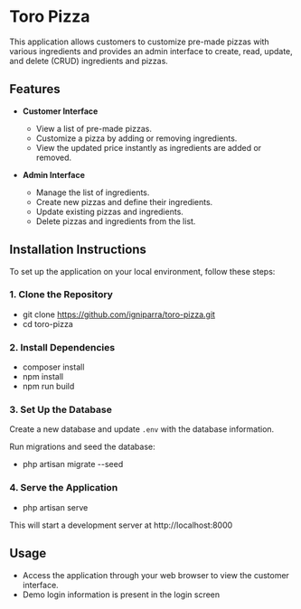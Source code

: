 # Toro Pizza

This application allows customers to customize pre-made pizzas with various ingredients and provides an admin interface to create, read, update, and delete (CRUD) ingredients and pizzas.

## Features

- **Customer Interface**
  - View a list of pre-made pizzas.
  - Customize a pizza by adding or removing ingredients.
  - View the updated price instantly as ingredients are added or removed.

- **Admin Interface**
  - Manage the list of ingredients.
  - Create new pizzas and define their ingredients.
  - Update existing pizzas and ingredients.
  - Delete pizzas and ingredients from the list.

## Installation Instructions

To set up the application on your local environment, follow these steps:

### 1. Clone the Repository
- git clone https://github.com/igniparra/toro-pizza.git
- cd toro-pizza

### 2. Install Dependencies
- composer install
- npm install
- npm run build

### 3. Set Up the Database
Create a new database and update `.env` with the database information.

Run migrations and seed the database:
- php artisan migrate --seed

### 4. Serve the Application
- php artisan serve

This will start a development server at http://localhost:8000

## Usage

- Access the application through your web browser to view the customer interface.
- Demo login information is present in the login screen
